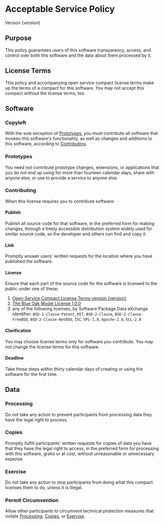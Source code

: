# Acceptable Service Policy
Version {version}

## Purpose
This policy guarantees users of this software transparency, access, and control over both this software and the data about them processed by it.

## License Terms
This policy and accompanying open service compact license terms make up the terms of a compact for this software.  You may not accept this compact without the license terms, too.

## Software

### Copyleft
With the sole exception of [Prototypes](#prototypes), you must contribute all software that invokes this software's functionality, as well as changes and additions to this software, according to [Contributing](#contributing).

### Prototypes
You need not contribute prototype changes, extensions, or applications that you do not end up using for more than fourteen calendar days, share with anyone else, or use to provide a service to anyone else.

### Contributing
When this license requires you to contribute software:

#### Publish
Publish all source code for that software, in the preferred form for making changes, through a freely accessible distribution system widely used for similar source code, so the developer and others can find and copy it.

#### Link
Promptly answer users' written requests for the location where you have published the software.

#### License
Ensure that each part of the source code for the software is licensed to the public under one of these:
1.  [Open Service Compact License Terms version {version}]({url})
2.  [The Blue Oak Model License 1.0.0](https://spdx.org/licenses/BlueOak-1.0.0.html)
3.  any of the following licenses, by Software Package Data eXchange identifier: `BSD-2-Clause-Patent`, `MIT`, `BSD-2-Clause`, `BSD-2-Clause-FreeBSD`, `BSD-2-Clause-NetBSD`, `ISC`, `UPL-1.0`, `Apache-2.0`, `ECL-2.0`

#### Clarification
You may choose license terms only for software you contribute.  You may _not_ change the license terms for this software.

#### Deadline
Take these steps within thirty calendar days of creating or using the software for the first time.

## Data

### Processing
Do not take any action to prevent participants from processing data they have the legal right to process.

### Copies
Promptly fulfill participants' written requests for copies of data you have that they have the legal right to access, in the preferred form for processing with this software, gratis or at cost, without unreasonable or unnecessary expense.

### Exercise
Do not take any action to stop participants from doing what this compact licenses them to do, unless it is illegal.

### Permit Circumvention
Allow other participants to circumvent technical protection measures that violate [Processing](#processing), [Copies](#copies), or [Exercise](#exercise).